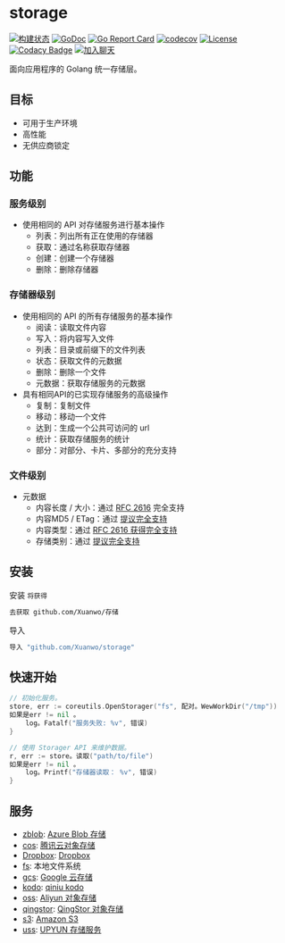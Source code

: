 # storage

[![构建状态](https://travis-ci.com/Xuanwo/storage.svg?branch=master)](https://travis-ci.com/Xuanwo/storage) [![GoDoc](https://godoc.org/github.com/Xuanwo/storage?status.svg)](https://godoc.org/github.com/Xuanwo/storage) [![Go Report Card](https://goreportcard.com/badge/github.com/Xuanwo/storage)](https://goreportcard.com/report/github.com/Xuanwo/storage) [![codecov](https://codecov.io/gh/Xuanwo/storage/branch/master/graph/badge.svg)](https://codecov.io/gh/Xuanwo/storage) [![License](https://img.shields.io/badge/license-apache%20v2-blue.svg)](https://github.com/Xuanwo/storage/blob/master/LICENSE) [![Codacy Badge](https://api.codacy.com/project/badge/Grade/15867a455afc4f24a763a5ed1011e05a)](https://app.codacy.com/manual/Xuanwo/storage?utm_source=github.com&utm_medium=referral&utm_content=Xuanwo/storage&utm_campaign=Badge_Grade_Settings) [![加入聊天](https://img.shields.io/badge/chat-online-blue?style=flat&logo=telegram)](https://t.me/storage_dev)

面向应用程序的 Golang 统一存储层。

## 目标

- 可用于生产环境
- 高性能
- 无供应商锁定

## 功能

### 服务级别

- 使用相同的 API 对存储服务进行基本操作
  - 列表：列出所有正在使用的存储器
  - 获取：通过名称获取存储器
  - 创建：创建一个存储器
  - 删除：删除存储器

### 存储器级别

- 使用相同的 API 的所有存储服务的基本操作
  - 阅读：读取文件内容
  - 写入：将内容写入文件
  - 列表：目录或前缀下的文件列表
  - 状态：获取文件的元数据
  - 删除：删除一个文件
  - 元数据：获取存储服务的元数据
- 具有相同API的已实现存储服务的高级操作
  - 复制：复制文件
  - 移动：移动一个文件
  - 达到：生成一个公共可访问的 url
  - 统计：获取存储服务的统计
  - 部分：对部分、卡片、多部分的充分支持

### 文件级别

- 元数据
  - 内容长度 / 大小：通过 [RFC 2616](https://tools.ietf.org/html/rfc2616) 完全支持
  - 内容MD5 / ETag：通过 [提议完全支持](docs/design/14-normalize-content-hash-check.md)
  - 内容类型：通过 [RFC 2616 获得完全支持](https://tools.ietf.org/html/rfc2616)
  - 存储类别：通过 [提议完全支持](docs/design/8-normalize-metadata-storage-class.md)

## 安装

安装 `将获得`

```bash
去获取 github.com/Xuanwo/存储
```

导入

```go
导入 "github.com/Xuanwo/storage"
```

## 快速开始

```go
// 初始化服务。
store, err := coreutils.OpenStorager("fs", 配对。WewWorkDir("/tmp"))
如果是err != nil 。
    log。Fatalf("服务失败: %v", 错误)
}

// 使用 Storager API 来维护数据。
r, err := store。读取("path/to/file")
如果是err != nil 。
    log。Printf("存储器读取： %v", 错误)
}
```

## 服务

- [zblob](./services/azblob/): [Azure Blob 存储](https://docs.microsoft.com/en-us/azure/storage/blobs/)
- [cos](./services/cos/): [腾讯云对象存储](https://cloud.tencent.com/product/cos)
- [Dropbox](./services/dropbox/): [Dropbox](https://www.dropbox.com)
- [fs](./services/fs/): 本地文件系统
- [gcs](./services/gcs/): [Google 云存储](https://cloud.google.com/storage/)
- [kodo](./services/kodo/): [qiniu kodo](https://www.qiniu.com/products/kodo)
- [oss](./services/oss/): [Aliyun 对象存储](https://www.aliyun.com/product/oss)
- [qingstor](./services/qingstor/): [QingStor 对象存储](https://www.qingcloud.com/products/qingstor/)
- [s3](./services/s3/): [Amazon S3](https://aws.amazon.com/s3/)
- [uss](./services/uss/): [UPYUN 存储服务](https://www.upyun.com/products/file-storage)
